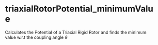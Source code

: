 # triaxialRotorPotential_minimumValue
Calculates the Potential of a Triaxial Rigid Rotor and finds the minimum value w.r.t the coupling angle $\theta$
